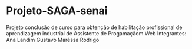 # Projeto-SAGA-senai
Projeto conclusão de curso para obtenção de habilitação profissional de aprendizagem industrial de Assistente de Progamaçãom Web 
Integrantes:
Ana Landim
Gustavo 
Marêssa
Rodrigo
